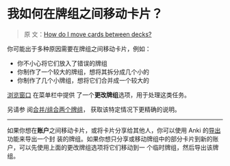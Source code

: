 # 我如何在牌组之间移动卡片？

> 原
> 文：[How do I move cards between decks?](https://faqs.ankiweb.net/how-do-i-move-cards-between-decks.html)

你可能出于多种原因需要在牌组之间移动卡片，例如：

- 你不小心将它们放入了错误的牌组
- 你制作了一个较大的牌组，想将其拆分成几个小的
- 你制作了几个小牌组，想将它们合并成一个较大的

[浏览窗口](https://open-spaced-repetition.github.io/anki-manual-zh-CN/browsing.html) 在菜单栏中提供
了一个**更改牌组**选项，用于处理这类任务。

另请参
阅[合并/组合两个牌组](https://open-spaced-repetition.github.io/anki-faqs-zh-CN/merging-or-combining-two-decks.html)，
获取该特定情况下更精确的说明。

---

如果你想在**账户**之间移动卡片，或将卡片分享给其他人，你可以使用 Anki
的[导出](https://open-spaced-repetition.github.io/anki-manual-zh-CN/exporting.html)功能来导出一个封
装的牌组。如果你想只分享或移动牌组中的部分卡片到新的账户，可以先使用上面的更改牌组选项将它们移动到一
个临时牌组，然后导出该牌组。

